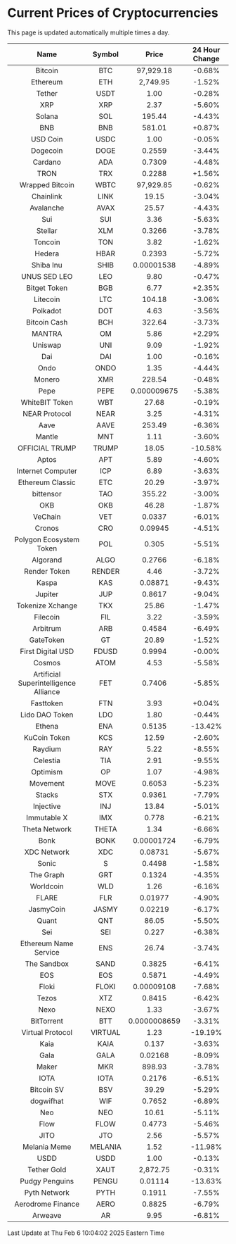 # Current Prices of Cryptocurrencies
This page is updated automatically multiple times a day.

| Name | Symbol | Price | 24 Hour Change |
| :---: |:---:| :---: | :---: |
| Bitcoin | BTC | 97,929.18 | -0.68% |
| Ethereum | ETH | 2,749.95 | -1.52% |
| Tether | USDT | 1.00 | -0.28% |
| XRP | XRP | 2.37 | -5.60% |
| Solana | SOL | 195.44 | -4.43% |
| BNB | BNB | 581.01 | +0.87% |
| USD Coin | USDC | 1.00 | -0.05% |
| Dogecoin | DOGE | 0.2559 | -3.44% |
| Cardano | ADA | 0.7309 | -4.48% |
| TRON | TRX | 0.2288 | +1.56% |
| Wrapped Bitcoin | WBTC | 97,929.85 | -0.62% |
| Chainlink | LINK | 19.15 | -3.04% |
| Avalanche | AVAX | 25.57 | -4.43% |
| Sui | SUI | 3.36 | -5.63% |
| Stellar | XLM | 0.3266 | -3.78% |
| Toncoin | TON | 3.82 | -1.62% |
| Hedera | HBAR | 0.2393 | -5.72% |
| Shiba Inu | SHIB | 0.00001538 | -4.89% |
| UNUS SED LEO | LEO | 9.80 | -0.47% |
| Bitget Token | BGB | 6.77 | +2.35% |
| Litecoin | LTC | 104.18 | -3.06% |
| Polkadot | DOT | 4.63 | -3.56% |
| Bitcoin Cash | BCH | 322.64 | -3.73% |
| MANTRA | OM | 5.86 | +2.29% |
| Uniswap | UNI | 9.09 | -1.92% |
| Dai | DAI | 1.00 | -0.16% |
| Ondo | ONDO | 1.35 | -4.44% |
| Monero | XMR | 228.54 | -0.48% |
| Pepe | PEPE | 0.000009675 | -5.38% |
| WhiteBIT Token | WBT | 27.68 | -0.19% |
| NEAR Protocol | NEAR | 3.25 | -4.31% |
| Aave | AAVE | 253.49 | -6.36% |
| Mantle | MNT | 1.11 | -3.60% |
| OFFICIAL TRUMP | TRUMP | 18.05 | -10.58% |
| Aptos | APT | 5.89 | -4.60% |
| Internet Computer | ICP | 6.89 | -3.63% |
| Ethereum Classic | ETC | 20.29 | -3.97% |
| bittensor | TAO | 355.22 | -3.00% |
| OKB | OKB | 46.28 | -1.87% |
| VeChain | VET | 0.0337 | -6.01% |
| Cronos | CRO | 0.09945 | -4.51% |
| Polygon Ecosystem Token | POL | 0.305 | -5.51% |
| Algorand | ALGO | 0.2766 | -6.18% |
| Render Token | RENDER | 4.46 | -3.72% |
| Kaspa | KAS | 0.08871 | -9.43% |
| Jupiter | JUP | 0.8617 | -9.04% |
| Tokenize Xchange | TKX | 25.86 | -1.47% |
| Filecoin | FIL | 3.22 | -3.59% |
| Arbitrum | ARB | 0.4584 | -6.49% |
| GateToken | GT | 20.89 | -1.52% |
| First Digital USD | FDUSD | 0.9994 | -0.00% |
| Cosmos | ATOM | 4.53 | -5.58% |
| Artificial Superintelligence Alliance | FET | 0.7406 | -5.85% |
| Fasttoken | FTN | 3.93 | +0.04% |
| Lido DAO Token | LDO | 1.80 | -0.44% |
| Ethena | ENA | 0.5135 | -13.42% |
| KuCoin Token | KCS | 12.59 | -2.60% |
| Raydium | RAY | 5.22 | -8.55% |
| Celestia | TIA | 2.91 | -9.55% |
| Optimism | OP | 1.07 | -4.98% |
| Movement | MOVE | 0.6053 | -5.23% |
| Stacks | STX | 0.9361 | -7.79% |
| Injective | INJ | 13.84 | -5.01% |
| Immutable X | IMX | 0.778 | -6.21% |
| Theta Network | THETA | 1.34 | -6.66% |
| Bonk | BONK | 0.00001724 | -6.79% |
| XDC Network | XDC | 0.08731 | -5.67% |
| Sonic | S | 0.4498 | -1.58% |
| The Graph | GRT | 0.1324 | -4.35% |
| Worldcoin | WLD | 1.26 | -6.16% |
| FLARE | FLR | 0.01977 | -4.90% |
| JasmyCoin | JASMY | 0.02219 | -6.17% |
| Quant | QNT | 86.05 | -5.50% |
| Sei | SEI | 0.227 | -6.38% |
| Ethereum Name Service | ENS | 26.74 | -3.74% |
| The Sandbox | SAND | 0.3825 | -6.41% |
| EOS | EOS | 0.5871 | -4.49% |
| Floki | FLOKI | 0.00009108 | -7.68% |
| Tezos | XTZ | 0.8415 | -6.42% |
| Nexo | NEXO | 1.33 | -3.67% |
| BitTorrent | BTT | 0.0000008659 | -3.31% |
| Virtual Protocol | VIRTUAL | 1.23 | -19.19% |
| Kaia | KAIA | 0.137 | -3.63% |
| Gala | GALA | 0.02168 | -8.09% |
| Maker | MKR | 898.93 | -3.78% |
| IOTA | IOTA | 0.2176 | -6.51% |
| Bitcoin SV | BSV | 39.29 | -5.29% |
| dogwifhat | WIF | 0.7652 | -6.89% |
| Neo | NEO | 10.61 | -5.11% |
| Flow | FLOW | 0.4773 | -5.46% |
| JITO | JTO | 2.56 | -5.57% |
| Melania Meme | MELANIA | 1.52 | -11.98% |
| USDD | USDD | 1.00 | -0.13% |
| Tether Gold | XAUT | 2,872.75 | -0.31% |
| Pudgy Penguins | PENGU | 0.01114 | -13.63% |
| Pyth Network | PYTH | 0.1911 | -7.55% |
| Aerodrome Finance | AERO | 0.8825 | -6.79% |
| Arweave | AR | 9.95 | -6.81% |

Last Update at Thu Feb  6 10:04:02 2025 Eastern Time
